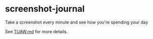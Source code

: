 screenshot-journal
==================

Take a screenshot every minute and see how you're spending your day

See [TUAW.md](https://github.com/tjluoma/screenshot-journal/blob/master/TUAW.md) for more details.

